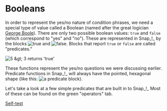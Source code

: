 # Booleans

In order to represent the yes/no nature of condition phrases, we need a special type of value called a Boolean \(named after the great logician [George Boole](http://en.wikipedia.org/wiki/George_Boole)\). There are only two possible boolean values: `true` and `false` \(which correspond to "yes" and "no"\). These are represented in Snap_!_ by the blocks ![true](https://beautyjoy.github.io/bjc-r/img/blocks/true.png) and ![false](https://beautyjoy.github.io/bjc-r/img/blocks/false.png). Blocks that report `true` or `false` are called "predicates."

![5 &amp;gt; 3 returns &apos;true&apos;](https://beautyjoy.github.io/bjc-r/img/cond/predicate-returning-boolean.gif)

These functions represent the yes/no questions we were discussing earlier. Predicate functions in Snap_!_ will always have the pointed, hexagonal shape \(like this: ![a predicate block](https://beautyjoy.github.io/bjc-r/img/cond/demo-predicate-block.png)\).

Let's take a look at a few simple predicates that are built in to Snap_!_ Most of these can be found on the green "operators" tab.

[Self-test](https://beautyjoy.github.io/bjc-r/cur/programming/conditionals/booleans.html?topic=berkeley_bjc%2Fintro_pair%2F3-conditionals.topic&course=cs10_sp19.html&novideo&noreading&noassignment)

